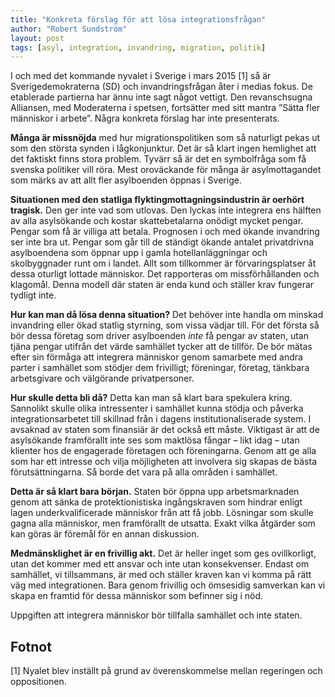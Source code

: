 ```yaml
---
title: "Konkreta förslag för att lösa integrationsfrågan"
author: "Robert Sundström"
layout: post
tags: [asyl, integration, invandring, migration, politik]
---
```


I och med det kommande nyvalet i Sverige i mars 2015 [1] så är Sverigedemokraterna (SD) och invandringsfrågan åter i medias fokus. De etablerade partierna har ännu inte sagt något vettigt. Den revanschsugna Alliansen, med Moderaterna i spetsen, fortsätter med sitt mantra ”Sätta fler människor i arbete”. Några konkreta förslag har inte presenterats.


**Många är missnöjda** med hur migrationspolitiken som så naturligt pekas ut som den största synden i lågkonjunktur. Det är så klart ingen hemlighet att det faktiskt finns stora problem. Tyvärr så är det en symbolfråga som få svenska politiker vill röra. Mest oroväckande för många är asylmottagandet som märks av att allt fler asylboenden öppnas i Sverige.

**Situationen med den statliga flyktingmottagningsindustrin är oerhört tragisk.** Den ger inte vad som utlovas. Den lyckas inte integrera ens hälften av alla asylsökande och kostar skattebetalarna onödigt mycket pengar. Pengar som få är villiga att betala. Prognosen i och med ökande invandring ser inte bra ut. Pengar som går till de ständigt ökande antalet privatdrivna asylboendena som öppnar upp i gamla hotellanläggningar och skolbyggnader runt om i landet. Allt som tillkommer är förvaringsplatser åt dessa oturligt lottade människor. Det rapporteras om missförhållanden och klagomål. Denna modell där staten är enda kund och ställer krav fungerar tydligt inte.

**Hur kan man då lösa denna situation?** Det behöver inte handla om minskad invandring eller ökad statlig styrning, som vissa vädjar till. För det första så bör dessa företag som driver asylboenden *inte* få pengar av staten, utan tjäna pengar utifrån det värde samhället tycker att de tillför. De bör mätas efter sin förmåga att integrera människor genom samarbete med andra parter i samhället som stödjer dem frivilligt; föreningar, företag, tänkbara arbetsgivare och välgörande privatpersoner.

**Hur skulle detta bli då?** Detta kan man så klart bara spekulera kring. Sannolikt skulle olika intressenter i samhället kunna stödja och påverka integrationsarbetet till skillnad från i dagens institutionaliserade system. I avsaknad av staten som finansiär är det också ett måste. Viktigast är att de asylsökande framförallt inte ses som maktlösa fångar – likt idag – utan klienter hos de engagerade företagen och föreningarna. Genom att ge alla som har ett intresse och vilja möjligheten att involvera sig skapas de bästa förutsättningarna. Så borde det vara på alla områden i samhället.

**Detta är så klart bara början.** Staten bör öppna upp arbetsmarknaden genom att sänka de protektionistiska ingångskraven som hindrar enligt lagen underkvalificerade människor från att få jobb. Lösningar som skulle gagna alla människor, men framförallt de utsatta. Exakt vilka åtgärder som kan göras är föremål för en annan diskussion.

**Medmänsklighet är en frivillig akt.** Det är heller inget som ges ovillkorligt, utan det kommer med ett ansvar och inte utan konsekvenser. Endast om samhället, vi tillsammans, är med och ställer kraven kan vi komma på rätt väg med integrationen. Bara genom frivillig och ömsesidig samverkan kan vi skapa en framtid för dessa människor som befinner sig i nöd.

Uppgiften att integrera människor bör tillfalla samhället och inte staten.

## Fotnot
[1] Nyalet blev inställt på grund av överenskommelse mellan regeringen och oppositionen.